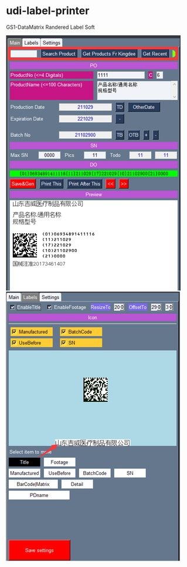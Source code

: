 # udi-label-printer
GS1-DataMatrix Randered Label Soft

![Main](https://github.com/weirros/udi-label-printer/blob/main/image2.png "MainPage")
![Designer](https://github.com/weirros/udi-label-printer/blob/main/image.png "PageDesigner")
